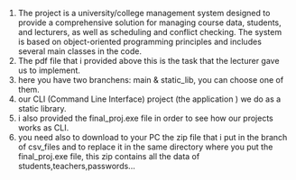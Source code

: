 1) The project is a university/college management system designed to provide a comprehensive solution for managing course data, students, and lecturers, as well as scheduling and conflict checking. The system is based on object-oriented programming principles and includes several main classes in the code.
2) The pdf file that i provided above this is the task that the lecturer gave us to implement.
3) here you have two branchens: main & static_lib, you can choose one of them.
4) our CLI (Command Line Interface) project (the application ) we do as a static library.
5) i also provided the final_proj.exe file in order to see how our projects works as CLI.
6) you need also to download to your PC the zip file that i put in the branch of csv_files and to replace it in the same directory where you put the final_proj.exe file, this zip contains all the data of students,teachers,passwords... 
